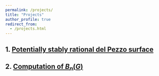 ```yaml
---
permalink: /projects/
title: "Projects"
author_profile: true
redirect_from: 
  - /projects.html
---
```


## 1. [Potentially stably rational del Pezzo surface](https://cims.nyu.edu/~tschinke/papers/yuri/18h1dp/magma/)
## 2. [Computation of $B_n(G)$](https://kaiqi-yang1994.github.io/projects/CompBnG)
